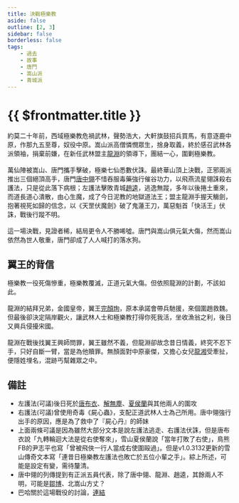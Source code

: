 ```yaml
---
title: 決戰極樂教
aside: false
outline: [2, 3]
sidebar: false
borderless: false
tags:
    - 過去
    - 故事
    - 唐門
    - 嵩山派
    - 青城派
---
```


# {{ $frontmatter.title }}

約莫二十年前，西域極樂教危禍武林，聲勢浩大，大軒旗鼓招兵買馬，有意逐鹿中原，作那九五至尊，奴役中原。嵩山派高僧憐憫眾生，捨身取義，終於感召武林各派領袖，捐棄前嫌，在新任武林盟主[龍淵](/people/characters/special2)的領導下，團結一心，圍剿極樂教。
<br><br>
萬仙陣被嵩山、唐門攜手擊破，極樂七仙悉數伏誅。最終華山頂上決戰，正邪兩派推出三個絕頂高手，唐門[唐中翎](/people/characters/master)不惜吞服毒藥強行催谷功力，以飛燕流星翎誅殺右護法，只是從此落下病根；左護法擊敗青城[趙逵](/people/characters/special201)，逃逸無蹤，多年以後捲土重來，而道長道心潰散，由心生魔，成了今日泥教的地獄道法王；盟主龍淵手握天觴劍，抱著視死如歸的信念，以《天罡伏魔劍》破了鬼蓮王刀，萬惡魁首「快活王」伏誅，戰後行蹤不明。
<br><br>
這一場決戰，見證者稀，結局更令人不勝唏噓。唐門與嵩山俱元氣大傷，然而嵩山依然為世人敬重，唐門卻成了人人喊打的落水狗。
## 翼王的背信

極樂教一役死傷慘重，極樂教覆滅，正道元氣大傷。但依照龍淵的計劃，不該如此。
<br><br>
龍淵的結拜兄弟，金國皇帝，翼王[完顏珣](/people/characters/special819)，原本承諾會帶兵馳援，來個圍趙救魏。但最後卻決定隔岸觀火，讓武林人士和極樂教打得你死我活，坐收漁翁之利，後日又興兵侵擾宋國。
<br><br>
龍淵在戰後找翼王興師問罪，翼王雖然不義，但龍淵卻故念昔日情義，終究不忍下手，只好自斷一臂，當是為他贖罪。無顏面對中原豪傑，又擔心女兒[龍湘](/people/characters/girl8)受牽扯，便隱姓埋名，混跡丐幫雜眾之中。

## 備註

- 左護法(可議)後日死於[唐布衣](/people/characters/brother1)、[解無塵](/people/characters/special808)、[夏侯蘭](/people/characters/girl5)與其他兩人的圍攻
- 右護法(可議)曾使用奇毒《屍心蟲》，支配正道武林人士為己所用。唐中翎強行出手的原因，應是為了救中了『屍心丹』的師妹
- 上面兩條可議是因為雖然大部分文本是說左護法逃走、右護法伏誅，但是唐布衣說「九轉輪迴大法是從右使奪來」，雪山夏侯蘭說「當年打敗了右使」，鳥熊FB的尹志平也寫「曾被飛俠一行人當成右使圍毆過」。但是v1.0.3132更新的雪山傳奇文本寫「連昔日極樂教左護法也敗亡於五位小輩之手」。綜上所述，可能是設定有變，需待釐清。
- 唐中翎的列傳提到有正派五員代表，除了唐中翎、龍淵、趙逵，其餘兩人不明，可能是[鄒博](/people/characters/special201)、北嵩山方丈？
- 巴哈關於這場戰役的討論，[連結](https://forum.gamer.com.tw/C.php?bsn=73317&snA=1778&tnum=4&bPage=2)